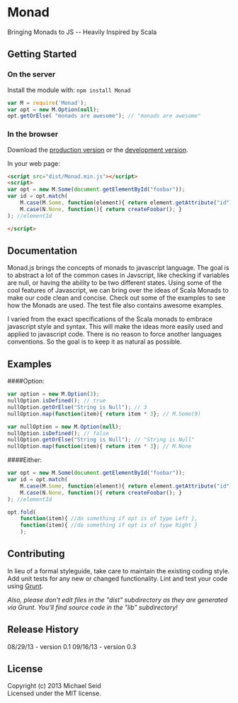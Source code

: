 # Monad

Bringing Monads to JS -- Heavily Inspired by Scala

## Getting Started
### On the server
Install the module with: `npm install Monad`

```javascript
var M = require('Monad');
var opt = new M.Option(null);
opt.getOrElse( "monads are awesome"); // "monads are awesome"
```

### In the browser
Download the [production version][min] or the [development version][max].

[min]: https://raw.github.com/mbseid/Monad.js/master/dist/Monad.min.js
[max]: https://raw.github.com/mbseid/Monad.js/master/dist/Monad.js

In your web page:

```html
<script src="dist/Monad.min.js"></script>
<script>
var opt = new M.Some(document.getElementById("foobar"));
var id = opt.match(
    M.case(M.Some, function(element){ return element.getAttribute("id") }),
    M.case(N.None, function(){ return createFoobar(); }
); //elementId

</script>
```


## Documentation
Monad.js brings the concepts of monads to javascript language. The goal is to abstract a lot of the common cases in Javscript, like checking if variables are null, or having the ability to be two different states.  Using some of the cool features of Javascript, we can bring over the ideas of Scala Monads to make our code clean and concise. Check out some of the examples to see how the Monads are used.  The test file also contains awesome examples.

I varied from the exact specifications of the Scala monads to embrace javascript style and syntax. This will make the ideas more easily used and applied to javascript code. There is no reason to force another languages conventions. So the goal is to keep it as natural as possible.





## Examples
####Option:

```javascript
var option = new M.Option(3);
nullOption.isDefined(); // true
nullOption.getOrElse("String is Null"); // 3
nullOption.map(function(item){ return item * 3}; // M.Some(9)
```

```javascript
var nullOption = new M.Option(null);
nullOption.isDefined(); // false
nullOption.getOrElse("String is Null"); // "String is Null"
nullOption.map(function(item){ return item * 3}; // M.None
```

####Either:
```javascript
var opt = new M.Some(document.getElementById("foobar"));
var id = opt.match(
    M.case(M.Some, function(element){ return element.getAttribute("id") }),
    M.case(N.None, function(){ return createFoobar(); }
); //elementId

opt.fold(
    function(item){ //do something if opt is of type Left },
    function(item){ //do something if opt is of type Right }
    );
```
## Contributing
In lieu of a formal styleguide, take care to maintain the existing coding style. Add unit tests for any new or changed functionality. Lint and test your code using [Grunt](http://gruntjs.com/).

_Also, please don't edit files in the "dist" subdirectory as they are generated via Grunt. You'll find source code in the "lib" subdirectory!_

## Release History
08/29/13 - version 0.1
09/16/13 - version 0.3

## License
Copyright (c) 2013 Michael Seid  
Licensed under the MIT license.
